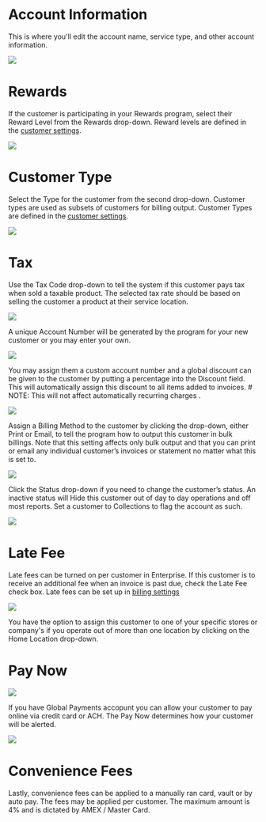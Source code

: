 # Account Information

This is where you'll edit the account name, service type, and other account information.

![](https://wiselibrary.blob.core.windows.net/docs/Windows/CustomerAccount.png)

# Rewards

If the customer is participating in your Rewards program, select their Reward Level from the Rewards drop-down. Reward levels are defined in the [customer settings](https://docs.wisesoftwareinc.com/enterprise/customers/settings#reward-levels).

![](https://cdn.realsgii2.dev/wise-software-docs/image_11.c4439a5c.png)

# Customer Type

Select the Type for the customer from the second drop-down. Customer types are used as subsets of customers for billing output. Customer Types are defined in the [customer settings](https://docs.wisesoftwareinc.com/enterprise/customers/settings#customer-types).

![](https://cdn.realsgii2.dev/wise-software-docs/image_12.ca937c53.png)

# Tax

Use the Tax Code drop-down to tell the system if this customer pays tax when sold a taxable product. The selected tax rate should be based on selling the customer a product at their service location.

![](https://cdn.realsgii2.dev/wise-software-docs/image_13.863ad775.png)

A unique Account Number will be generated by the program for your new customer or you may enter your own.

![](https://cdn.realsgii2.dev/wise-software-docs/image_14.fdaff205.png)

You may assign them a custom account number and a global discount can be given to the customer by putting a percentage into the Discount field. This will automatically assign this discount to all items added to invoices. # NOTE: This will not affect automatically recurring charges
.

![](https://cdn.realsgii2.dev/wise-software-docs/image_15.0f2875ca.png)

Assign a Billing Method to the customer by clicking the drop-down, either Print or Email, to tell the program how to output this customer in bulk billings. Note that this setting affects only bulk output and that you can print or email any individual customer’s invoices or statement no matter what this is set to.

![](https://cdn.realsgii2.dev/wise-software-docs/image_16.a632a5a7.png)

Click the Status drop-down if you need to change the customer’s status. An inactive status will Hide this customer out of day to day operations and off most reports. Set a customer to Collections to flag the account as such.

![](https://cdn.realsgii2.dev/wise-software-docs/image_17.8de1c5cb.png)

# Late Fee
Late fees can be turned on per customer in Enterprise. If this customer is to receive an additional fee when an invoice is past due, check the Late Fee check box. Late fees can be set up in [billing settings](https://docs.wisesoftwareinc.com/enterprise/billing/settings/miscellaneous#latefees)

![](https://cdn.realsgii2.dev/wise-software-docs/image_18.922ef985.png)

You have the option to assign this customer to one of your specific stores or company's if you operate out of more than one location by clicking on the Home Location drop-down.

# Pay Now
![](https://cdn.realsgii2.dev/wise-software-docs/image_19.4e9dd06b.png)

If you have Global Payments accopunt you can allow your customer to pay online via credit card or ACH. The Pay Now determines how your customer will be alerted.

![](https://cdn.realsgii2.dev/wise-software-docs/image_20.dc40db44.png)

# Convenience Fees

Lastly, convenience fees can be applied to a manually ran card, vault or by auto pay. The fees may be applied per customer. The maximum amount is 4% and is dictated by AMEX / Master Card.  
